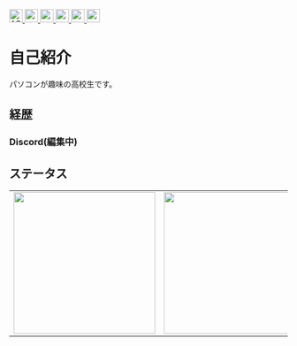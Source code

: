 <div align="left"> 
  <a href="https://github.com/AS0789/AS0789/">
    <img height="24" src="https://komarev.com/ghpvc/?username=AS0789&label=Acsess Count&style=for-the-badge&logo=appveyor" alt="AS0789" />
  </a>
  <a href="http://twitter.com/ASTwi2nd">
    <img height="24" src="https://img.shields.io/twitter/follow/ASTwi2nd?label=Follower&logo=twitter&style=for-the-badge&color=1da1f2" />
  </a>
  <a href="https://github.com/AS0789">
    <img height="24" src="https://img.shields.io/github/followers/AS0789?label=Follower&logo=github&style=for-the-badge&color=272b33" />
  </a>
  <a href="https://www.reddit.com/user/ArsenicInteger">
    <img height="24" src="https://img.shields.io/reddit/user-karma/combined/ArsenicInteger?label=Follower&logo=reddit&style=for-the-badge&color=FF4500" />
  </a>
  <a href="https://www.twitch.tv/arsenicinteger">
    <img height="24" src="https://img.shields.io/twitch/status/arsenicinteger?label=Status&logo=twitch&style=for-the-badge&color=a970FF" />
  </a>
  <a href="https://www.youtube.com/assupergames">
    <img height="24" src="https://img.shields.io/static/v1?label=Subscriber&message=1129&logo=youtube&style=for-the-badge&color=FF0000" />
  </a>

# 自己紹介
パソコンが趣味の高校生です。

## 経歴
### Discord(編集中)

## ステータス
<table><tr>
    <td><img height=256px src="https://github-readme-stats.vercel.app/api?username=AS0789&show_icons=true&bg_color=36393F&title_color=08F&text_color=FFF&locale=ja&hide_border=true" /></td>
    <td><img height=256px src="https://github-readme-stats.vercel.app/api/top-langs/?username=as0789&show_icons=true&bg_color=36393F&title_color=0088FF&text_color=FFF&locale=ja&hide_border=true" /></td>
</tr></table>
